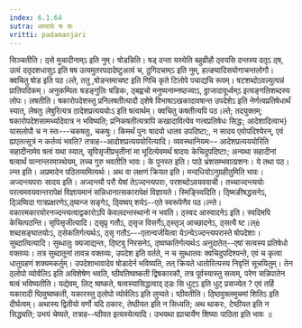 ```yaml
---
index: 6.1.64
sutra: धात्वादेः षः सः
vritti: padamanjari
---
```


 सिञ्चतीति। ठ्से मुचादीनाम्ऽ इति नुम्। षोडन्निति। षड् दन्ता यस्येति बहुव्रीहौ ठ्वयसि दन्तस्य दतृऽ ठ्ष, उत्वं दतृदशधासुऽ इति षष उत्वमुतरपदादेष्टुअत्वं च, ठुगिदचाम्ऽ इति नुम्, हल्ङ्यादिसयोगाचन्तलोगौ। क्वचितु षोड इति पठ।ल्ते, ततु ,षोडन्तमाचष्ट इति णिचि कृते टिलोपे पचाद्यचि रूपम्। षटशब्दोऽवल्युत्पन्नं प्रातिपदिकम्। अनुकम्पितः षडङ्गुलिः षडिकः, ठ्बह्वचो मनुष्यनाम्नष्ठज्वाऽ, ठ्ठाजादावूर्ध्वम्ऽ इत्यङ्गलिशब्दस्य लोपः। लषतीति। षकारोपदेशस्तु प्रनिलषतीत्यादौ ठ्शेषे विभाषाऽखकादावषान्त उपदेशेऽ इति नेर्णत्वप्रतिषेधार्थं स्यात्, लेषतुः लेषुरित्यत्र ठादेशप्रत्यययोःऽ इति षत्वार्थम्। क्वचितु कषतीत्यपि पठ।ल्ते; तदयुक्तम्; षकारोपदेशसामर्थ्यादेवात्र न भविष्यति; प्रनिकषतीत्यत्रापि कखादावित्येव णत्वप्रतिषेधः सिद्धः; आदेशादित्वाभ}यासलोपौ च न स्तः---चकषतुः, चकषुः।  किमर्थं पुनः षादयो धातव उपदिष्टा;, न सादय एवोपदिश्येरन्, एवं ह्यएतत्सूत्रं न कर्तव्यं भवति? तत्राह--आदोशप्रत्यययोरित्यादि। व्यवस्थानियमः-- आदेशप्रत्यययोरिति सहादीनामेव षत्वं यथा स्यात्, सृपिसृजीप्रभृतीनां मा भूदित्येवमर्थं षादयः केचिदुपदिष्टाः; अन्यथा सहादीनां षत्वार्थं यत्नान्तरमास्थेयम्, तच्च गुरु भवतीति भावः। के पुनस्त इति। पाठे भ्रंशसम्भवात्प्रशनः। ये तथा पठ।ल्न्त इति। अप्रमादेन पठितव्यमित्यर्थः। अथ वा लक्षणं क्रियत इति। मन्दधियोऽनुग्रहीतुमिति भावः। अज्दन्त्यपराः सादय इति। अज्दन्त्यौ परौ येषां तेऽज्दन्त्यपराः, परशब्दोऽवयववाची। तच्चाज्दन्त्ययोः परत्वमवयवान्तरापेक्षं विज्ञायमानं सन्निधानात्सकारापेक्षं विज्ञायते। स्मिङ्स्विदिति। ठ्ष्मिङीषद्धसनेऽ, ठ्ञिष्विदा गात्रप्रक्षरणेऽ,ठ्ष्वन्ज सङ्गेऽ, ठ्विष्वप् शयेऽ--एते स्वरूपेणैव पठ।ल्न्ते। वकारमकारयोरनज्दन्त्यत्वाद्वकारोऽपि केवलदन्तस्थानो न भवति। ठ्स्वद आस्वादनेऽ इति। स्वदिमपि केचित्पठन्ति। सृपिसृजीत्यादि। ठ्सृप्रृ गतौऽ, ठ्सृज विसर्गेऽ,ठ्स्तृञ् आच्छादनेऽ, ठ्सत्यै ष्ट।ल्è शब्दसङ्घातयोःऽ, ठ्सेकतिर्गत्यर्थःऽ, ठ्सृ गतौऽ---एतान्वर्जयित्वा येऽन्येऽज्दन्त्यपरास्ते षोपदेशाः। सुब्दात्वित्यादि। सुब्धातुः क्यजाद्यन्तः, ठ्ष्टिवु निरसनेऽ, ठ्ष्वष्कतिर्गत्यर्थःऽ अनुदातेत्--एषां सत्वस्य प्रतिषेधो वक्तव्यः। तत्र सुब्दातूनां तावन्न वक्तव्यः, उपदेश इति वर्तते, न च सुब्धातवः क्वचिदुपदिश्यन्ते, एवं च कृत्वा धातुग्रहणं शक्यमकर्तुम्। उपदेशाभावादेव षोडादेर्न भविष्यति, तत् क्रियते धातोरित्यस्य निवृत्तिं सूचयितुम्। तेन ठ्लोपो व्योर्वलिऽ इति अविशेषेण भवति, ष्ठीवतिष्वष्कती द्विषकारकौ, तत्र पूर्वस्यास्तु सत्वम्, परेण सन्निपातेन षत्वं भविष्यतीति। यद्येवम्, लिट् ष्वष्कते, षत्वस्यासिद्धत्वाद् ठ्डः सि धुट्ऽ इति धुट् प्रसज्येत ? एवं तर्हि यकारादी ष्ठिवुष्वष्कती, यकारस्तु ठ्लोपो व्योर्वलिऽ इति लुप्यते। ष्ठीवतीति। ठ्ष्ठिवुक्लमुचमां शितिऽ इति दीर्घत्वम्। अथास्य द्वितीयो वर्णो यदि ठकारः, तेष्ठीयत इति न सिध्यति; अथ थाकरः, टेष्ठीयत इति न सिद्ध्यति; उभयं चेष्यते, तत्राह--ष्ठीवत इत्यस्येत्यादि। उभयथा ह्याचार्येण शिष्याः पाठिता इति भावः ॥